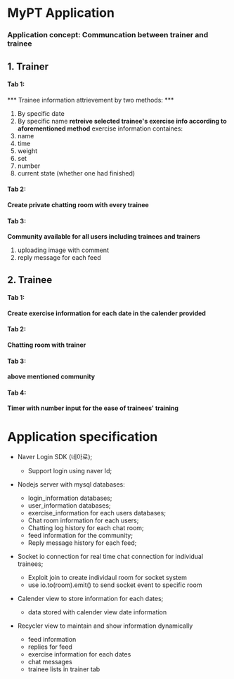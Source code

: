 # MyPT Application

### Application concept: Communcation between trainer and trainee

## 1. Trainer

#### Tab 1: 

*** Trainee information attrievement by two methods: ***

1. By specific date
2. By specific name
**retreive selected trainee's exercise info according to aforementioned method**
exercise information containes:
1. name
2. time
3. weight
4. set
5. number
6. current state (whether one had finished)

#### Tab 2:

**Create private chatting room with every trainee**

#### Tab 3: 

**Community available for all users including trainees and trainers**
1. uploading image with comment
2. reply message for each feed

## 2. Trainee

#### Tab 1:

**Create exercise information for each date in the calender provided**

#### Tab 2: 

**Chatting room with trainer**

#### Tab 3: 

**above mentioned community**

#### Tab 4:

**Timer with number input for the ease of trainees' training**

# Application specification
* Naver Login SDK (네아로);
  * Support login using naver Id; 
  
* Nodejs server with mysql databases:
  * login_information databases;
  * user_information databases;
  * exercise_information for each users databases;
  * Chat room information for each users;
  * Chatting log history for each chat room;
  * feed information for the community;
  * Reply message history for each feed;
 
* Socket io connection for real time chat connection for individual trainees;
  * Exploit join to create individaul room for socket system
  * use io.to(room).emit() to send socket event to specific room

* Calender view to store information for each dates;
  * data stored with calender view date information

* Recycler view to maintain and show information dynamically
  * feed information
  * replies for feed
  * exercise information for each dates
  * chat messages
  * trainee lists in trainer tab
 
